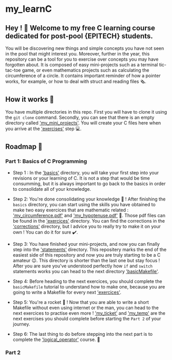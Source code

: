 # my_learnC
## Hey !  👋  Welcome to my free C learning course dedicated for post-pool {EPITECH} students.

You will be discovering new things and simple concepts you have not seen in the pool that might interest you. Moreover,  further in the year, this repository can be a tool for you to exercise over concepts you may have forgotten about. It is composed of easy mini-projects such as a terminal tic-tac-toe game, or even mathematics projects such as calculating the circumference of a circle. It contains important reminder of how a pointer works, for example, or how to deal with struct and reading files 🗞️.

## How it works 🧰

You have multiple directories in this repo. First you will have to clone it using the ```git clone``` command. Secondly, you can see that there is an empty directory called ['my_mini_projects'](my_mini_projects). You will create your C files here when you arrive at the ['exercises'](exercises) step 💻.

## Roadmap 📰

### Part 1: Basics of C Programming

* Step 1 : In the ['basics'](my_learnC/part_1/01_basics) directory, you will take your first step into your revisions or your learning of C. It is not a step that would be time consumming, but it is always important to go back to the basics in order to consolidate all of your knowledge.

* Step 2: You're done consolidating your knowledge 🥳 ! After finishing the ```basics``` directory, you can start using the skills you have obtained to make two easy exercices that are mathematic related : ['my_circumference.pdf'](exercises/01_my_circumference.pdf) and ['my_hypotenuse.pdf'](exercises/'02_my_hypotenuse.pdf) 📐. Those pdf files can be found in the ['exercices'](exercises) directory. You can find the corrections in the ['corrections'](corrections) directory, but I advice you to really try to make it on your own ! You can do it for sure ✔️.

* Step 3: You have finished your mini-projects, and now you can finally step into the ['statements'](my_learnC/part_1/02_statements) directory. This repositery marks the end of the easiest side of this repository and now you are truly starting to be a C amateur 😉. This directory is shorter than the last one but stay focus ! After you are sure you've understood perfectly how ```if``` and ```switch``` statements works you can head to the next directory ['basicMakefile'](my_learnC/part_1/03_basicMakefile).

* Step 4: Before heading to the next exercices, you should complete the ```basicMakefile``` tutorial to understand how to make one, because you are going to write a Makefile for every next ['exercices'](exercises).

* Step 5: You're a rocket 🚀 ! Now that you are able to write a short Makefile without even using internet or the man, you can head to the next exercices to practise even more ! ['my_ticket'](exercises/03_my_ticket.pdf) and ['my_temp'](exercices/04_my_temp.pdf) are the next exercises you should complete before starting the ```Part 2``` of your journey.

* Step 6: The last thing to do before stepping into the next part is to complete the ['logical_operator'](my_learnC/part_1/04_logical_operator) course. 🚀

### Part 2
